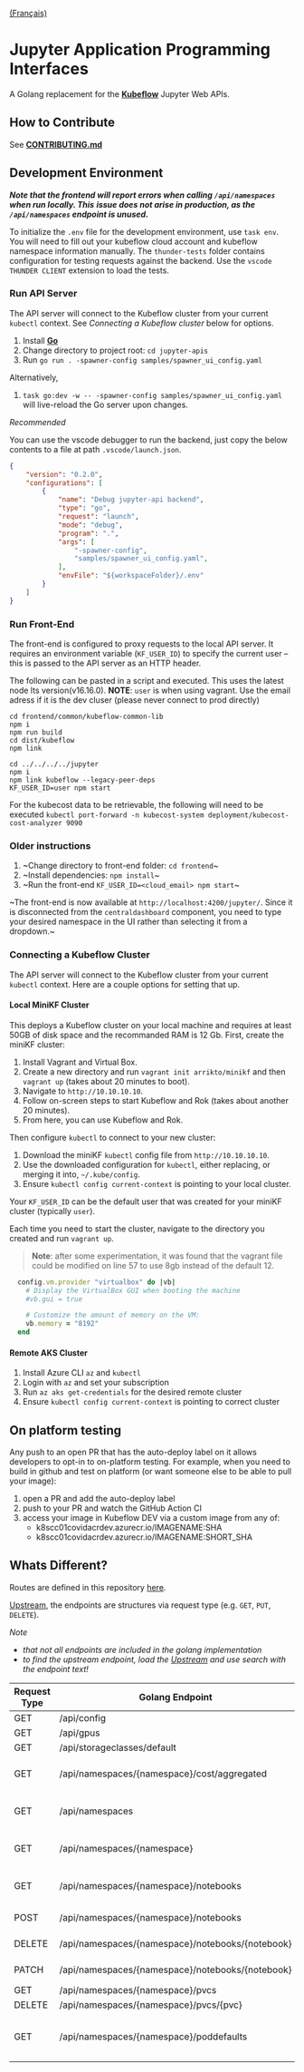 [(Français)](#interface-de-programmation-dapplications-jupyter)

# Jupyter Application Programming Interfaces

A Golang replacement for the **[Kubeflow][kubeflow]** Jupyter Web APIs.

## How to Contribute

See **[CONTRIBUTING.md](CONTRIBUTING.md)**

## Development Environment
***Note that the frontend will report errors when calling `/api/namespaces` when run locally. This***
***issue does not arise in production, as the `/api/namespaces` endpoint is unused.***

To initialize the `.env` file for the development environment, use `task env`.
You will need to fill out your kubeflow cloud account and kubeflow namespace information manually.
The `thunder-tests` folder contains configuration for testing requests against the backend. Use the `vscode`
`THUNDER CLIENT` extension to load the tests.

### Run API Server

The API server will connect to the Kubeflow cluster from your current `kubectl`
context. See _Connecting a Kubeflow cluster_ below for options.

1. Install **[Go][go]**
2. Change directory to project root: `cd jupyter-apis`
3. Run `go run . -spawner-config samples/spawner_ui_config.yaml`

Alternatively,

1. `task go:dev -w -- -spawner-config samples/spawner_ui_config.yaml` will live-reload the Go server upon changes.

_Recommended_

You can use the vscode debugger to run the backend, just copy the below contents to a file at path `.vscode/launch.json`.
```json
{
    "version": "0.2.0",
    "configurations": [
        {
            "name": "Debug jupyter-api backend",
            "type": "go",
            "request": "launch",
            "mode": "debug",
            "program": ".",
            "args": [
                "-spawner-config",
                "samples/spawner_ui_config.yaml",
            ],
            "envFile": "${workspaceFolder}/.env"
        }
    ]
}
```

### Run Front-End

The front-end is configured to proxy requests to the local API server. It
requires an environment variable (`KF_USER_ID`) to specify the current user –
this is passed to the API server as an HTTP header.

The following can be pasted in a script and executed. This uses the latest node lts version(v16.16.0).
**NOTE**: `user` is when using vagrant. Use the email adress if it is the dev cluser (please never connect to prod directly)

```
cd frontend/common/kubeflow-common-lib
npm i
npm run build
cd dist/kubeflow
npm link

cd ../../../../jupyter
npm i
npm link kubeflow --legacy-peer-deps
KF_USER_ID=user npm start
```

For the kubecost data to be retrievable, the following will need to be executed `kubectl port-forward -n kubecost-system deployment/kubecost-cost-analyzer 9090`

### Older instructions

1. ~Change directory to front-end folder: `cd frontend`~
2. ~Install dependencies: `npm install`~
3. ~Run the front-end `KF_USER_ID=<cloud_email> npm start`~

~The front-end is now available at `http://localhost:4200/jupyter/`. Since it is
disconnected from the `centraldashboard` component, you need to type your
desired namespace in the UI rather than selecting it from a dropdown.~

### Connecting a Kubeflow Cluster

The API server will connect to the Kubeflow cluster from your current `kubectl`
context. Here are a couple options for setting that up.

#### Local MiniKF Cluster

This deploys a Kubeflow cluster on your local machine and requires at least 50GB
of disk space and the recommanded RAM is 12 Gb. First, create the miniKF cluster:

1. Install Vagrant and Virtual Box.
2. Create a new directory and run `vagrant init arrikto/minikf` and then
   `vagrant up` (takes about 20 minutes to boot).
3. Navigate to `http://10.10.10.10`.
4. Follow on-screen steps to start Kubeflow and Rok (takes about another 20 minutes).
5. From here, you can use Kubeflow and Rok.

Then configure `kubectl` to connect to your new cluster:

1. Download the miniKF `kubectl` config file from `http://10.10.10.10`.
2. Use the downloaded configuration for `kubectl`, either replacing, or merging
   it into, `~/.kube/config`.
3. Ensure `kubectl config current-context` is pointing to your local cluster.

Your `KF_USER_ID` can be the default user that was created for your miniKF
cluster (typically `user`).

Each time you need to start the cluster, navigate to the directory you created
and run `vagrant up`.

> **Note**: after some experimentation, it was found that the vagrant file could be modified on line 57 to use 8gb instead of the default 12.

```rb
  config.vm.provider "virtualbox" do |vb|
    # Display the VirtualBox GUI when booting the machine
    #vb.gui = true

    # Customize the amount of memory on the VM:
    vb.memory = "8192"
  end
```

#### Remote AKS Cluster

1. Install Azure CLI `az` and `kubectl`
2. Login with `az` and set your subscription
3. Run `az aks get-credentials` for the desired remote cluster
4. Ensure `kubectl config current-context` is pointing to correct cluster

[go]: https://golang.org/dl/
[kubeflow]: https://github.com/kubeflow/kubeflow


## On platform testing

Any push to an open PR that has the auto-deploy label on it allows developers to opt-in to on-platform testing. For example, when you need to build in github and test on platform (or want someone else to be able to pull your image):
1. open a PR and add the auto-deploy label
2. push to your PR and watch the GitHub Action CI
3. access your image in Kubeflow DEV via a custom image from any of:
    - k8scc01covidacrdev.azurecr.io/IMAGENAME:SHA
    - k8scc01covidacrdev.azurecr.io/IMAGENAME:SHORT_SHA

## Whats Different?

Routes are defined in this repository [here](./main.go).

[Upstream](https://github.com/kubeflow/kubeflow/tree/v1.6.0/components/crud-web-apps/jupyter/backend/apps/common/routes), the endpoints are structures via request type (e.g. `GET`, `PUT`, `DELETE`).

_Note_

- _that not all endpoints are included in the golang implementation_
- _to find the upstream endpoint, load the [Upstream](https://github.com/kubeflow/kubeflow/tree/v1.6.0/components/crud-web-apps/jupyter/backend/apps/common/routes)
  and use search with the endpoint text!_

| Request Type | Golang Endpoint                                  | Upstream Python Endpoint                                                                                                                                                      | Purpose                                 |
| ------------ | ------------------------------------------------ | ----------------------------------------------------------------------------------------------------------------------------------------------------------------------------- | --------------------------------------- |
| GET          | /api/config                                      | [/api/config](https://github.com/kubeflow/kubeflow/blob/v1.6.0/components/crud-web-apps/jupyter/backend/apps/common/routes/get.py#L9)                                         |                                         |
| GET          | /api/gpus                                        | [/api/gpus](https://github.com/kubeflow/kubeflow/blob/v1.6.0/components/crud-web-apps/jupyter/backend/apps/common/routes/get.py#L52)                                          |                                         |
| GET          | /api/storageclasses/default                      | [/api/storageclasses/default](https://github.com/kubeflow/kubeflow/blob/v1.6.0/components/crud-web-apps/common/backend/kubeflow/kubeflow/crud_backend/routes/get.py#L26)      |                                         |
| GET          | /api/namespaces/{namespace}/cost/aggregated      | Not found                                                                                                                                                                     | Get the aggregated kubecost              |
| GET          | /api/namespaces                                  | [/api/namespaces](https://github.com/kubeflow/kubeflow/blob/v1.6.0/components/crud-web-apps/common/backend/kubeflow/kubeflow/crud_backend/routes/get.py#L10)                  | Get the list of namespaces              |
| GET          | /api/namespaces/{namespace}                      | Not found                                                                                                                                                                     | Get namespace metadata                  |
| GET          | /api/namespaces/{namespace}/notebooks            | [/api/namespaces/\<namespace\>/notebooks](https://github.com/kubeflow/kubeflow/blob/v1.6.0/components/crud-web-apps/jupyter/backend/apps/common/routes/get.py#L44)              | Get the list of notebooks               |
| POST         | /api/namespaces/{namespace}/notebooks            | [/api/namespaces/\<namespace\>/notebooks](https://github.com/kubeflow/kubeflow/blob/v1.6.0/components/crud-web-apps/jupyter/backend/apps/default/routes/post.py#L11)            | Create a notebook                       |
| DELETE       | /api/namespaces/{namespace}/notebooks/{notebook} | [/api/namespaces/\<namespace\>/notebooks/<notebook>](https://github.com/kubeflow/kubeflow/blob/v1.6.0/components/crud-web-apps/jupyter/backend/apps/common/routes/delete.py#L9) | Update a notebook                       |
| PATCH        | /api/namespaces/{namespace}/notebooks/{notebook} | [/api/namespaces/\<namespace\>/notebooks/<notebook](https://github.com/kubeflow/kubeflow/blob/v1.6.0/components/crud-web-apps/jupyter/backend/apps/common/routes/patch.py#L19)  | Delete a notebook                       |
| GET          | /api/namespaces/{namespace}/pvcs                 | [/api/namespaces/\<namespace\>/pvc](https://github.com/kubeflow/kubeflow/blob/v1.6.0/components/crud-web-apps/jupyter/backend/apps/common/routes/get.py#L15)                    | List `PVC`s                             |
| DELETE       | /api/namespaces/{namespace}/pvcs/{pvc}           | [/api/namespaces/\<namespace\>/pvcs/<pvc>](https://github.com/kubeflow/kubeflow/blob/v1.6.0/components/crud-web-apps/volumes/backend/apps/default/routes/delete.py#L11)         | Delete a `PVC`                          |
| GET          | /api/namespaces/{namespace}/poddefaults          | [/api/namespaces/\<namespace\>/poddefaults](https://github.com/kubeflow/kubeflow/blob/v1.6.0/components/crud-web-apps/jupyter/backend/apps/common/routes/get.py#L25)            | Get `PodDefault`s for a given namespace |
